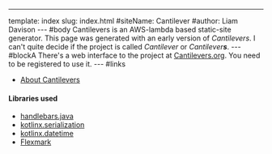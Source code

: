 ---
template: index
slug: index.html
#siteName: Cantilever
#author: Liam Davison
--- #body
Cantilevers is an AWS-lambda based static-site generator. This page was generated with an early version of _Cantilevers_. I can't quite decide if the project is called _Cantilever_ or _Cantilever**s**_.
--- #blockA
There's a web interface to the project at [Cantilevers.org](https://www.cantilevers.org). You need to be registered to use it.
--- #links
- [About Cantilevers](/about.html)

#### Libraries used
 
- [handlebars.java](https://github.com/jknack/handlebars.java)
- [kotlinx.serialization](https://github.com/Kotlin/kotlinx.serialization)
- [kotlinx.datetime](https://github.com/Kotlin/kotlinx-datetime)
- [Flexmark](https://github.com/vsch/flexmark-java)
